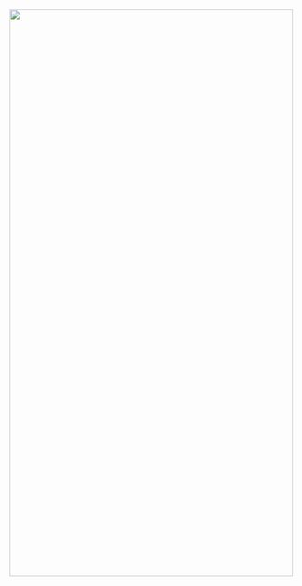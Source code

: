 


<img src="https://github.com/selenalee123/DuoLingo/blob/main/assets/demo/mutliple%20choice.gif" width="500" height="1000" />
